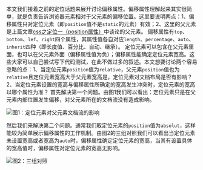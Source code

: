 本文我们接着之前的定位话题来展开讨论偏移属性。偏移属性理解起来其实很简单，就是负责告诉浏览器元素相对于父元素的偏移位置。这里要说明两点：1、偏移属性只对定位元素（即`position`值不是`static`的元素）有效；2、这里的父元素是上篇文章[css之定位一（position属性）](https://www.jianshu.com/p/a6913eb23b3d)中谈论的父元素。
偏移属性有`top`、`bottom`、`lef`、`right`四个属性，其属性值各自对应`length`、`percentage`、`auto`、`inherit`四种（即长度值、百分比、自动、继承）。
定位元素可以包含在父元素里面，也可以在父元素外面（偏移属性值为负）；偏移属性能确定定位元素宽高。这些大家可以自己尝试写下代码测试，在此不做过多的叙述。本文想要讨论两个容易忽略的点：1、当定位元素`position`值为`relative`，父元素`position`值也为`relative`且定位元素宽高大于父元素宽高是，定位元素对文档布局是否有影响？2、当定位元素设置的宽高与偏移属性所确定的宽高发生冲突时，定位元素的宽高以哪个属性为准？
首先解决第一个问题。由图1我们可以看出：定位元素只是在父元素内部位置发生偏移，对父元素所在的文档流没有造成影响。

 ![图1：定位元素对父元素文档流的影响](https://upload-images.jianshu.io/upload_images/13112949-42089da4491d75f3.png?imageMogr2/auto-orient/strip%7CimageView2/2/w/1240)

然后我们来解决第二个问题。通常我们取定位元素的`position`值为`absolut`，这样能较为简单展示偏移属性的工作机制。由图2的三组对照我们可以看出当定位元素未设置宽高或者宽高为`auto`时，偏移属性确定定位元素的宽高，当其有设置具体的宽高值时，偏移属性对定位元素的宽高无影响。 

![图2：三组对照](https://upload-images.jianshu.io/upload_images/13112949-bee595668d9bf04f.png?imageMogr2/auto-orient/strip%7CimageView2/2/w/1240)
